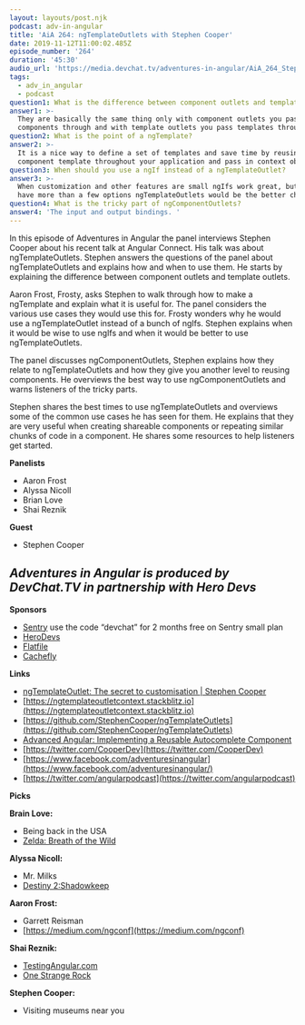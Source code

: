 ```yaml
---
layout: layouts/post.njk
podcast: adv-in-angular
title: 'AiA 264: ngTemplateOutlets with Stephen Cooper'
date: 2019-11-12T11:00:02.485Z
episode_number: '264'
duration: '45:30'
audio_url: 'https://media.devchat.tv/adventures-in-angular/AiA_264_Stephen_Cooper.mp3'
tags:
  - adv_in_angular
  - podcast
question1: What is the difference between component outlets and template outlets?
answer1: >-
  They are basically the same thing only with component outlets you pass
  components through and with template outlets you pass templates through.
question2: What is the point of a ngTemplate?
answer2: >-
  It is a nice way to define a set of templates and save time by reusing it in a
  component template throughout your application and pass in context objects.
question3: When should you use a ngIf instead of a ngTemplateOutlet?
answer3: >-
  When customization and other features are small ngIfs work great, but if you
  have more than a few options ngTemplateOutlets would be the better choice. 
question4: What is the tricky part of ngComponentOutlets?
answer4: 'The input and output bindings. '
---
```

In this episode of Adventures in Angular the panel interviews Stephen Cooper about his recent talk at Angular Connect. His talk was about ngTemplateOutlets. Stephen answers the questions of the panel about ngTemplateOutlets and explains how and when to use them. He starts by explaining the difference between component outlets and template outlets.

 Aaron Frost, Frosty, asks Stephen to walk through how to make a ngTemplate and explain what it is useful for. The panel considers the various use cases they would use this for. Frosty wonders why he would use a ngTemplateOutlet instead of a bunch of ngIfs. Stephen explains when it would be wise to use ngIfs and when it would be better to use ngTemplateOutlets.

The panel discusses ngComponentOutlets, Stephen explains how they relate to ngTemplateOutlets and how they give you another level to reusing components. He overviews the best way to use ngComponentOutlets and warns listeners of the tricky parts.

Stephen shares the best times to use ngTemplateOutlets and overviews some of the common use cases he has seen for them. He explains that they are very useful when creating shareable components or repeating similar chunks of code in a component. He shares some resources to help listeners get started.

**Panelists**

- Aaron Frost
- Alyssa Nicoll
- Brian Love
- Shai Reznik

**Guest**

- Stephen Cooper

## _Adventures in Angular is produced by DevChat.TV in partnership with Hero Devs_

**Sponsors**

- [Sentry](http://sentry.io/) use the code “devchat” for 2 months free on Sentry small plan
- [HeroDevs](herodevs.com)
- [Flatfile](https://try.flatfile.io/we-built-your-data-importer?utm_source=Devchat-TV-Podcast-Audio-October-2019-EP-5&amp;utm_medium=Podcast&amp;utm_campaign=Devchat-TV-Podcast-EP-5&amp;utm_term=Episode-5&amp;utm_content=Engineer)
- [Cachefly](https://www.cachefly.com/)

**Links**

- [ngTemplateOutlet: The secret to customisation | Stephen Cooper](https://www.youtube.com/watch?v=2SnVxPeJdwE)
- [https://ngtemplateoutletcontext.stackblitz.io](https://ngtemplateoutletcontext.stackblitz.io)
- [https://github.com/StephenCooper/ngTemplateOutlets](https://github.com/StephenCooper/ngTemplateOutlets)
- [Advanced Angular: Implementing a Reusable Autocomplete Component](https://netbasal.com/advanced-angular-implementing-a-reusable-autocomplete-component-9908c2f04f5)
- [https://twitter.com/CooperDev](https://twitter.com/CooperDev)
- [https://www.facebook.com/adventuresinangular](https://www.facebook.com/adventuresinangular/)
- [https://twitter.com/angularpodcast](https://twitter.com/angularpodcast)

**Picks**

**Brain Love:**

- Being back in the USA
- [Zelda: Breath of the Wild](https://www.zelda.com/breath-of-the-wild/)

**Alyssa Nicoll:**

- Mr. Milks
- [Destiny 2:Shadowkeep](https://bungiestore.com/products/destiny-2-shadowkeep)

**Aaron Frost:**

- Garrett Reisman
- [https://medium.com/ngconf](https://medium.com/ngconf)

**Shai Reznik:**

- [TestingAngular.com](https://hirez.io/pages/test-angular)
- [One Strange Rock](https://www.netflix.com/title/81071666)

**Stephen Cooper:**

- Visiting museums near you
